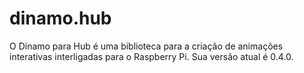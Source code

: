dinamo.hub
==========

O Dinamo para Hub é uma biblioteca para a criação de animações interativas interligadas para o Raspberry Pi. Sua versão atual é 0.4.0. 
